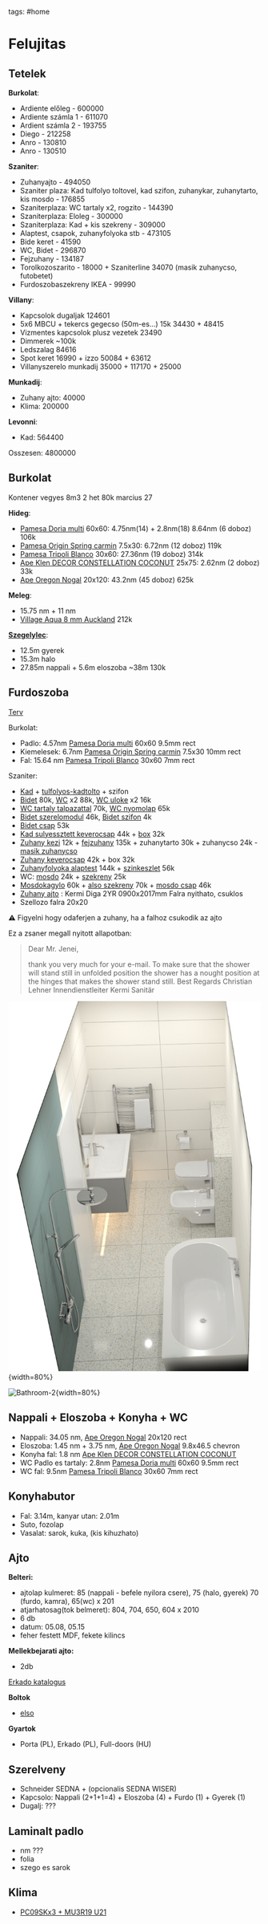 tags: #home

Felujitas
=========

Tetelek
--

**Burkolat**:

- Ardiente előleg - 600000
- Ardiente számla 1 - 611070
- Ardient számla 2 - 193755
- Diego - 212258
- Anro - 130810
- Anro - 130510

**Szaniter**:

* Zuhanyajto - 494050
* Szaniter plaza: Kad tulfolyo toltovel, kad szifon, zuhanykar, zuhanytarto, kis mosdo - 176855
* Szaniterplaza: WC tartaly x2, rogzito - 144390
* Szaniterplaza: Eloleg - 300000
* Szaniterplaza: Kad + kis szekreny - 309000
* Alaptest, csapok, zuhanyfolyoka stb - 473105
* Bide keret - 41590
* WC, Bidet - 296870
* Fejzuhany - 134187
* Torolkozoszarito - 18000 + Szaniterline 34070 (masik zuhanycso, futobetet)
* Furdoszobaszekreny IKEA - 99990

**Villany**:

* Kapcsolok dugaljak 124601
* 5x6 MBCU + tekercs gegecso (50m-es...) 15k 34430 + 48415
* Vizmentes kapcsolok plusz vezetek 23490
* Dimmerek ~100k
* Ledszalag 84616
* Spot keret 16990 + izzo 50084 + 63612
* Villanyszerelo munkadij 35000 + 117170 + 25000

**Munkadij**:

* Zuhany ajto: 40000
* Klima: 200000

**Levonni**:

* Kad: 564400

Osszesen: 4800000

Burkolat
---------------

Kontener vegyes 8m3 2 het 80k marcius 27

**Hideg**:

-   [Pamesa Doria multi] 60x60: 4.75nm(14) + 2.8nm(18) 8.64nm (6 doboz)
    106k
-   [Pamesa Origin Spring carmin] 7.5x30: 6.72nm (12 doboz) 119k
-   [Pamesa Tripoli Blanco] 30x60: 27.36nm (19 doboz) 314k
-   [Ape Klen DECOR CONSTELLATION COCONUT] 25x75: 2.62nm (2 doboz) 33k
-   [Ape Oregon Nogal] 20x120: 43.2nm (45 doboz) 625k

**Meleg**:

-   15.75 nm + 11 nm
-   [Village Aqua 8 mm Auckland] 212k

**[Szegelylec]**:

-   12.5m gyerek
-   15.3m halo
-   27.85m nappali + 5.6m eloszoba \~38m 130k

Furdoszoba
----------

[Terv]

Burkolat:

-   Padlo: 4.57nm [Pamesa Doria multi] 60x60 9.5mm rect
-   Kiemelesek: 6.7nm [Pamesa Origin Spring carmin] 7.5x30 10mm rect
-   Fal: 15.64 nm [Pamesa Tripoli Blanco] 30x60 7mm rect

Szaniter:

-   [Kad] + [tulfolyos-kadtolto] + szifon
-   [Bidet] 80k, [WC] x2 88k, [WC uloke] x2 16k
-   [WC tartaly talpazattal] 70k, [WC nyomolap] 65k
-   [Bidet szerelomodul] 46k, [Bidet szifon] 4k
-   [Bidet csap] 53k
-   [Kad sulyessztett keverocsap] 44k + [box] 32k
-   [Zuhany kezi] 12k + [fejzuhany] 135k + zuhanytarto 30k + zuhanycso
    24k - [masik zuhanycso]
-   [Zuhany keverocsap] 42k + box 32k
-   [Zuhanyfolyoka alaptest] 144k + [szinkeszlet] 56k
-   WC: [mosdo] 24k + [szekreny] 25k
-   [Mosdokagylo] 60k + [also szekreny] 70k + [mosdo csap] 46k
-   [Zuhany ajto] : Kermi Diga 2YR 0900x2017mm Falra nyithato, csuklos
-   Szellozo falra 20x20

⚠️ Figyelni hogy odaferjen a zuhany, ha a falhoz csukodik az ajto

Ez a zsaner megall nyitott allapotban:

> Dear Mr. Jenei,
>
> thank you very much for your e-mail. To make sure that the shower will
> stand still in unfolded position the shower has a nought position at
> the hinges that makes the shower stand still. Best Regards Christian
> Lehner Innendienstleiter Kermi Sanitär

![Bathroom]{width=80%}

![Bathroom-2]{width=80%}

Nappali + Eloszoba + Konyha + WC
--------------------------------

-   Nappali: 34.05 nm, [Ape Oregon Nogal] 20x120 rect
-   Eloszoba: 1.45 nm + 3.75 nm, [Ape Oregon Nogal] 9.8x46.5 chevron
-   Konyha fal: 1.8 nm [Ape Klen DECOR CONSTELLATION COCONUT]
-   WC Padlo es tartaly: 2.8nm [Pamesa Doria multi] 60x60 9.5mm rect
-   WC fal: 9.5nm [Pamesa Tripoli Blanco] 30x60 7mm rect

Konyhabutor
-----------

-   Fal: 3.14m, kanyar utan: 2.01m
-   Suto, fozolap
-   Vasalat: sarok, kuka, (kis kihuzhato)

Ajto
----

**Belteri:**

-   ajtolap kulmeret: 85 (nappali - befele nyilora csere), 75 (halo, gyerek) 70
    (furdo, kamra), 65(wc) x 201
-   atjarhatosag(tok belmeret): 804, 704, 650, 604 x 2010
-   6 db
-   datum: 05.08, 05.15
-   feher festett MDF, fekete kilincs

**Mellekbejarati ajto:**

-   2db

[Erkado katalogus]

**Boltok**

-   [elso]

**Gyartok**

-   Porta (PL), Erkado (PL), Full-doors (HU)

Szerelveny
----------

-   Schneider SEDNA + (opcionalis SEDNA WISER)
-   Kapcsolo: Nappali (2+1+1=4) + Eloszoba (4) + Furdo (1) + Gyerek (1)
-   Dugalj: ???

Laminalt padlo
--------------

-   nm ???
-   folia
-   szego es sarok

Klima
-----

-   [PC09SKx3 + MU3R19 U21]

  [Pamesa Doria multi]: https://www.pamesa.com/ERP/4.0/empresas/151/045/ficheros/t00030430/703/DORIA.pdf
  [Pamesa Origin Spring carmin]: https://www.pamesa.com/ERP/4.0/empresas/151/045/ficheros/t00030430/745/ORIGIN_SPRING.pdf
  [Pamesa Tripoli Blanco]: https://www.pamesa.com/ERP/4.0/empresas/151/045/ficheros/t00030430/42/WHITES-TRIPOLI.pdf
  [Ape Klen DECOR CONSTELLATION COCONUT]: https://ape.es/wp-content/themes/ape_grupo/ver_file.php?token=4daa3db355ef2b0e64b472968cb70f0d&tipo=descargas
  [Ape Oregon Nogal]: https://www.apegrupo.com/en/products/oregon/
  [Village Aqua 8 mm Auckland]: https://www.diego.hu/village-aqua-8mm-auckland-vizallo-laminalt-padlo-46679835762340513155
  [Szegelylec]: https://www.anrodiszlec.hu/product_info.php/products_id/23795
  [Terv]: ./bathroom.pdf
  [Kad]: https://eshop.sapho.cz/?product_list=p.49034&ws=pdf&lang=cz
  [tulfolyos-kadtolto]: https://ubc.k2.cz/K2FTPdata/UBC/19/367/38882_38883_WEB_INSTALACNI_NAVOD_SILFRA_A4.PDF
  [Bidet]: https://kadoutlet.hu/oldal/id/6404
  [WC]: https://kadoutlet.hu/id/4549-Ravak-WC-Uni-Chrome-RimOff--perem-nelkuli
  [WC uloke]: https://kadoutlet.hu/id/4550-Ravak-Uni-Chrome-WC-uloke-
  [WC tartaly talpazattal]: https://furdoszoba-szaniter.hu/Ravak-WC-tartaly-talpazattal-G-II/1120-X01703
  [WC nyomolap]: https://furdoszoba-szaniter.hu/Ravak-Uni-nyomolap-feher-X01457
  [Bidet szerelomodul]: https://furdoszoba-szaniter.hu/Ravak-bide-szerelomodul-II-1120-X01704
  [Bidet szifon]: https://szaniterplaza.hu/termek/435266/ravak-bide-szifon-dn-40-feher-x01560
  [Bidet csap]: https://furdoszoba-szaniter.hu/spd/71721000/Hansgrohe-HG-Talis-E-egykaros-bidecsaptelep-push-o
  [Kad sulyessztett keverocsap]: https://furdoszoba-szaniter.hu/spd/71765000/Hansgrohe-TALIS-E-falsik-alatti-kad-zuhany-csaptel
  [box]: https://furdoszoba-szaniter.hu/spd/01800180/Hansgrohe-iBox-universal-alaptest-01800180
  [Zuhany kezi]: https://furdoszoba-szaniter.hu/spd/28535000/Hansgrohe-Croma-100-Vario-kezizuhany-DN15-krom-285
  [fejzuhany]: https://furdoszoba-szaniter.hu/spd/26220000/Hansgrohe-HG-Croma-280-1jet-fejzuhany-26220000
  [masik zuhanycso]: https://epuletgepeszet-outlet.hu/webshop/csaptelepek/hansgrohe/hansgrohe-zuhanyok/hansgrohe-isiflex-zuhanycső-2-m-28274000-info
  [Zuhany keverocsap]: https://www.kazanwebshop.hu/spd/71745000/HANSGROHE-Talis-E-falsik-alatti-kadcsaptelep-zuhan
  [Zuhanyfolyoka alaptest]: https://furdoszoba-szaniter.hu/Hansgrohe-UBOX-universal-600-zuhanyfolyoka-alaptes
  [szinkeszlet]: https://furdoszoba-szaniter.hu/Hansgrohe-RAINDRAIN-ROCK-zuhanylefolyo-szinkeszlet
  [mosdo]: https://szaniterplaza.hu/termek/27078/aqualine-zoran-45x27-5-cm-mosdo-4045
  [szekreny]: https://szaniterplaza.hu/termek/436436/aqualine-zoja-mosdotarto-szekreny-44x50x23-5cm-platina-tolgy-jobbos-51046dp
  [Mosdokagylo]: https://marmy.hu/products/marmy-alexa-55x45-mosdo
  [also szekreny]: https://www.ikea.com/hu/hu/p/godmorgon-tolken-mosdoallvany-2-fiokkal-mfenyu-feher-bambusz-s49295454/
  [mosdo csap]: https://furdoszoba-szaniter.hu/spd/71711000/Hansgrohe-TALIS-E-egykaros-mosdo-csaptelep-110-kli
  [Zuhany ajto]: https://oxomi.com/p/3001318/catalog/10334977
  [Bathroom]: ./bath.jpg
  [Bathroom-2]: ./bath-2.png
  [Erkado katalogus]: https://erkado.pl/wp-content/uploads/2021/03/KATALOG-DW-2022-EN-www.pdf
  [elso]: https://www.google.com/maps/place/DOORina+Ajtó-Ablak+Kft./@47.5054421,19.0927071,15z/data=!4m15!1m8!3m7!1s0x4741dc98eef026e7:0x98e14448915b9e4!2sDOORina+Ajtó-Ablak+Kft.!8m2!3d47.5054421!4d19.1014618!10e1!16s%2Fg%2F11c54f9hzl!3m5!1s0x4741dc98eef026e7:0x98e14448915b9e4!8m2!3d47.5054421!4d19.1014618!16s%2Fg%2F11c54f9hzl
  [PC09SKx3 + MU3R19 U21]: https://www.szegedklima.hu/multi-klima/lg/inverteres-trial/multi_inverter_r32/pc09skx3+mu3r19-u21.php
